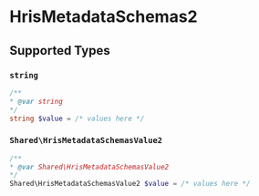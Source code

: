 # HrisMetadataSchemas2


## Supported Types

### `string`

```php
/**
* @var string
*/
string $value = /* values here */
```

### `Shared\HrisMetadataSchemasValue2`

```php
/**
* @var Shared\HrisMetadataSchemasValue2
*/
Shared\HrisMetadataSchemasValue2 $value = /* values here */
```

